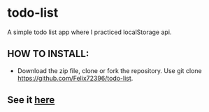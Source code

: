 # todo-list
A simple todo list app where I practiced localStorage api.

## HOW TO INSTALL:
- Download the zip file, clone or fork the repository. Use git clone https://github.com/Felix72396/todo-list.

## See it [here](https://felix72396.github.io/todo-list/)
